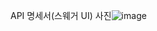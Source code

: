 API 명세서(스웨거 UI) 
사진![image](https://github.com/user-attachments/assets/ee6c5d90-9409-41a0-9a95-d73797110c78)
